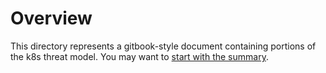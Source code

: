 # Overview

This directory represents a gitbook-style document containing portions of the k8s threat model. You may want to [start with the summary](SUMMARY.md).

